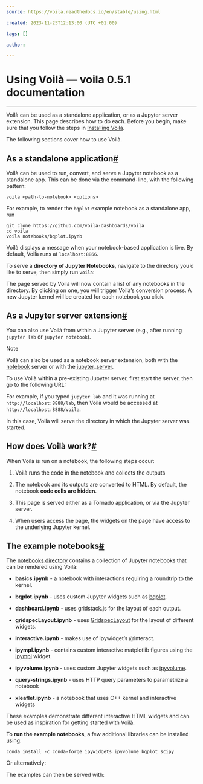 ```yaml
---
source: https://voila.readthedocs.io/en/stable/using.html

created: 2023-11-25T12:13:00 (UTC +01:00)

tags: []

author: 

---
```

# Using Voilà — voila 0.5.1 documentation
---
Voilà can be used as a standalone application, or as a Jupyter server extension. This page describes how to do each. Before you begin, make sure that you follow the steps in [Installing Voilà](https://voila.readthedocs.io/en/stable/install.html#install).

The following sections cover how to use Voilà.

## As a standalone application[#](https://voila.readthedocs.io/en/stable/using.html#as-a-standalone-application "Link to this heading")

Voilà can be used to run, convert, and serve a Jupyter notebook as a standalone app. This can be done via the command-line, with the following pattern:

```
voila <path-to-notebook> <options>

```

For example, to render the `bqplot` example notebook as a standalone app, run

```
git clone https://github.com/voila-dashboards/voila
cd voila
voila notebooks/bqplot.ipynb

```

Voilà displays a message when your notebook-based application is live. By default, Voilà runs at `localhost:8866`.

To serve a **directory of Jupyter Notebooks**, navigate to the directory you’d like to serve, then simply run `voila`:

The page served by Voilà will now contain a list of any notebooks in the directory. By clicking on one, you will trigger Voilà’s conversion process. A new Jupyter kernel will be created for each notebook you click.

## As a Jupyter server extension[#](https://voila.readthedocs.io/en/stable/using.html#as-a-jupyter-server-extension "Link to this heading")

You can also use Voilà from within a Jupyter server (e.g., after running `jupyter lab` or `jupyter notebook`).

Note

Voilà can also be used as a notebook server extension, both with the [notebook](https://github.com/jupyter/notebook) server or with the [jupyter\_server](https://github.com/jupyter/jupyter_server).

To use Voilà within a pre-existing Jupyter server, first start the server, then go to the following URL:

For example, if you typed `jupyter lab` and it was running at `http://localhost:8888/lab`, then Voilà would be accessed at `http://localhost:8888/voila`.

In this case, Voilà will serve the directory in which the Jupyter server was started.

## How does Voilà work?[#](https://voila.readthedocs.io/en/stable/using.html#how-does-voila-work "Link to this heading")

When Voilà is run on a notebook, the following steps occur:

1.  Voilà runs the code in the notebook and collects the outputs
    
2.  The notebook and its outputs are converted to HTML. By default, the notebook **code cells are hidden**.
    
3.  This page is served either as a Tornado application, or via the Jupyter server.
    
4.  When users access the page, the widgets on the page have access to the underlying Jupyter kernel.
    

## The example notebooks[#](https://voila.readthedocs.io/en/stable/using.html#the-example-notebooks "Link to this heading")

The [notebooks directory](https://github.com/voila-dashboards/voila/tree/main/notebooks) contains a collection of Jupyter notebooks that can be rendered using Voilà:

-   **basics.ipynb** - a notebook with interactions requiring a roundtrip to the kernel.
    
-   **bqplot.ipynb** - uses custom Jupyter widgets such as [bqplot](https://github.com/bloomberg/bqplot).
    
-   **dashboard.ipynb** - uses gridstack.js for the layout of each output.
    
-   **gridspecLayout.ipynb** - uses [GridspecLayout](https://ipywidgets.readthedocs.io/en/latest/examples/Layout%20Templates.html#Grid-layout) for the layout of different widgets.
    
-   **interactive.ipynb** - makes use of ipywidget’s @interact.
    
-   **ipympl.ipynb** - contains custom interactive matplotlib figures using the [ipympl](https://github.com/matplotlib/jupyter-matplotlib) widget.
    
-   **ipyvolume.ipynb** - uses custom Jupyter widgets such as [ipyvolume](https://github.com/maartenbreddels/ipyvolume).
    
-   **query-strings.ipynb** - uses HTTP query parameters to parametrize a notebook
    
-   **xleaflet.ipynb** - a notebook that uses C++ kernel and interactive widgets
    

These examples demonstrate different interactive HTML widgets and can be used as inspiration for getting started with Voilà.

To **run the example notebooks**, a few additional libraries can be installed using:

```
conda install -c conda-forge ipywidgets ipyvolume bqplot scipy

```

Or alternatively:

The examples can then be served with:
